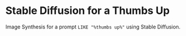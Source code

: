 # Stable Diffusion for a Thumbs Up #

Image Synthesis for a prompt `LIKE "%thumbs up%"` using
Stable Diffusion.
